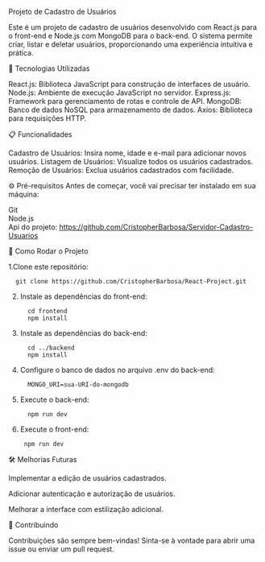 Projeto de Cadastro de Usuários

Este é um projeto de cadastro de usuários desenvolvido com React.js para o front-end e Node.js com MongoDB para o back-end. O sistema permite criar, listar e deletar usuários, proporcionando uma experiência intuitiva e prática.

🚀 Tecnologias Utilizadas

React.js: Biblioteca JavaScript para construção de interfaces de usuário.
Node.js: Ambiente de execução JavaScript no servidor.
Express.js: Framework para gerenciamento de rotas e controle de API.
MongoDB: Banco de dados NoSQL para armazenamento de dados.
Axios: Biblioteca para requisições HTTP.

📋 Funcionalidades

Cadastro de Usuários: Insira nome, idade e e-mail para adicionar novos usuários.
Listagem de Usuários: Visualize todos os usuários cadastrados.
Remoção de Usuários: Exclua usuários cadastrados com facilidade.

⚙️ Pré-requisitos
Antes de começar, você vai precisar ter instalado em sua máquina:

Git <br>
Node.js <br>
Api do projeto: https://github.com/CristopherBarbosa/Servidor-Cadastro-Usuarios

🚀 Como Rodar o Projeto

   1.Clone este repositório:

      git clone https://github.com/CristopherBarbosa/React-Project.git

2. Instale as dependências do front-end:
   
         cd frontend
         npm install

3. Instale as dependências do back-end:

         cd ../backend
         npm install

4. Configure o banco de dados no arquivo .env do back-end:

         MONGO_URI=sua-URI-do-mongodb

5. Execute o back-end:

         npm run dev

6. Execute o front-end:

        npm run dev

🛠️ Melhorias Futuras

Implementar a edição de usuários cadastrados.

Adicionar autenticação e autorização de usuários.

Melhorar a interface com estilização adicional.

🤝 Contribuindo

Contribuições são sempre bem-vindas! Sinta-se à vontade para abrir uma issue ou enviar um pull request.
